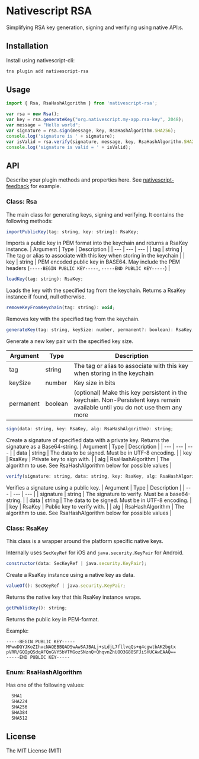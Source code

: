 # Nativescript RSA

Simplifying RSA key generation, signing and verifying using native API:s.

## Installation

Install using nativescript-cli:

```javascript
tns plugin add nativescript-rsa
```

## Usage 
	
```js
import { Rsa, RsaHashAlgorithm } from 'nativescript-rsa';

var rsa = new Rsa();
var key = rsa.generateKey("org.nativescript.my-app.rsa-key", 2048);
var message = "Hello world";
var signature = rsa.sign(message, key, RsaHashAlgorithm.SHA256);
console.log('signature is ' + signature);
var isValid = rsa.verify(signature, message, key, RsaHashAlgorithm.SHA256);
console.log('signature is valid = ' + isValid);
```

## API

Describe your plugin methods and properties here. See [nativescript-feedback](https://github.com/EddyVerbruggen/nativescript-feedback) for example.

### Class: Rsa

The main class for generating keys, signing and verifying. It contains the following methods:

```js
importPublicKey(tag: string, key: string): RsaKey;
```
Imports a public key in PEM format into the keychain and returns a RsaKey instance.
| Argument | Type | Description |
| --- | --- | --- |
| tag | string | The tag or alias to associate with this key when storing in the keychain |
| key | string | PEM encoded public key in BASE64. May include the PEM headers (`-----BEGIN PUBLIC KEY-----`,  `-----END PUBLIC KEY-----`) |

```js
loadKey(tag: string): RsaKey;
```
Loads the key with the specified tag from the keychain. Returns a RsaKey instance if found, null otherwise.

```js
removeKeyFromKeychain(tag: string): void;
```
Removes key with the specified tag from the keychain.

```js
generateKey(tag: string, keySize: number, permanent?: boolean): RsaKey;
```
Generate a new key pair with the specified key size. 

| Argument | Type | Description |
| --- | --- | --- |
| tag | string | The tag or alias to associate with this key when storing in the keychain |
| keySize | number | Key size in bits |
| permanent | boolean | (optional) Make this key persistent in the keychain. Non-Persistent keys remain available until you do not use them any more |

```js
sign(data: string, key: RsaKey, alg: RsaHashAlgorithm): string;
```
Create a signature of specified data with a private key. Returns the signature as a Base64-string.
| Argument | Type | Description |
| --- | --- | --- |
| data | string | The data to be signed. Must be in UTF-8 encoding. |
| key | RsaKey | Private key to sign with. |
| alg | RsaHashAlgorithm | The algorithm to use. See RsaHashAlgorithm below for possible values |

```js
verify(signature: string, data: string, key: RsaKey, alg: RsaHashAlgorithm): boolean;
```
Verifies a signature using a public key.
| Argument | Type | Description |
| --- | --- | --- |
| signature | string | The signature to verify. Must be a base64-string. |
| data | string | The data to be signed. Must be in UTF-8 encoding. |
| key | RsaKey | Public key to verify with. |
| alg | RsaHashAlgorithm | The algorithm to use. See RsaHashAlgorithm below for possible values |

### Class: RsaKey
This class is a wrapper around the platform specific native keys.

Internally uses `SecKeyRef` for iOS and `java.security.KeyPair` for Android.

```js
constructor(data: SecKeyRef | java.security.KeyPair);
```
Create a RsaKey instance using a native key as data.

```js
valueOf(): SecKeyRef | java.security.KeyPair;
```
Returns the native key that this RsaKey instance wraps.

```js
getPublicKey(): string;
```
Returns the public key in PEM-format.

Example: 
```
-----BEGIN PUBLIC KEY-----
MFwwDQYJKoZIhvcNAQEBBQADSwAwSAJBALj+sLdjL7fllvqQs+q4cgwtbAK2bgtx
pVRR/GQIpQSdqAFQnGVY5bVTMGozSNznQ+QhqvnZhUOO3G88SFJiSHUCAwEAAQ==
-----END PUBLIC KEY-----
```

### Enum: RsaHashAlgorithm

Has one of the following values:
```js
  SHA1
  SHA224
  SHA256
  SHA384
  SHA512
```
    
## License

The MIT License (MIT)
